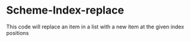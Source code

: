 # Scheme-Index-replace
This code will replace an item in a list with a new item at the given index positions
